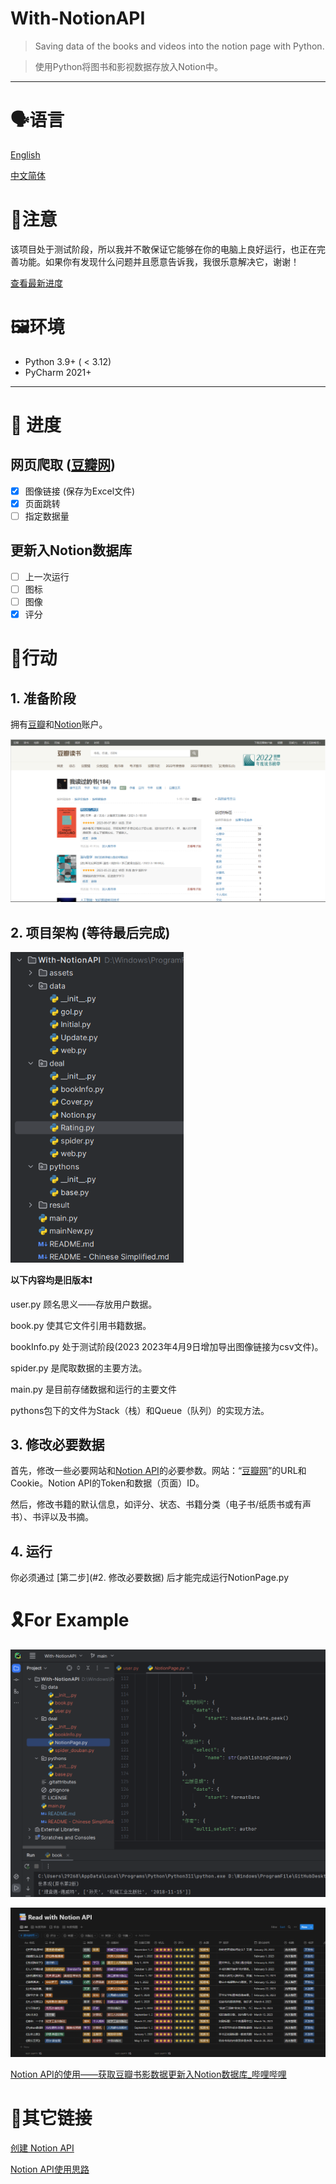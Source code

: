 # With-NotionAPI
> Saving data of the books and videos into the notion page with Python.

>使用Python将图书和影视数据存放入Notion中。

---
# 🗣️语言  
[English](./README.md)

[中文简体](./README%20-%20Chinese%20Simplified.md)

# 🎈注意

该项目处于测试阶段，所以我并不敢保证它能够在你的电脑上良好运行，也正在完善功能。如果你有发现什么问题并且愿意告诉我，我很乐意解决它，谢谢！

[查看最新进度](https://www.notion.so/yapotato/Notion-API-93ad50c4bcc34c608fdc1fe211d6b322?pvs=4)

# 🖼️环境

- Python 3.9+ ( < 3.12)
- PyCharm 2021+

---

# 🎢 进度

## 网页爬取 ([豆瓣网](https://www.douban.com/))

- [x] 图像链接 (保存为Excel文件)
- [x] 页面跳转
- [ ] 指定数据量

## 更新入Notion数据库

- [ ] 上一次运行
- [ ] 图标
- [ ] 图像
- [x] 评分

# 🤖行动

## 1. 准备阶段

拥有[豆瓣](https://www.douban.com/)和[Notion](https://www.notion.so/)账户。

![image-20230612163511339](assets/image-20230612163511339.png)

## 2. 项目架构  (等待最后完成)

<img src="assets/image-20230612161852099.png" alt="image-20230612161852099|" style="zoom:75%;" />

**以下内容均是旧版本❗**

user.py 顾名思义——存放用户数据。

book.py 使其它文件引用书籍数据。

bookInfo.py 处于测试阶段(2023 2023年4月9日增加导出图像链接为csv文件)。

spider.py 是爬取数据的主要方法。

main.py 是目前存储数据和运行的主要文件

pythons包下的文件为Stack（栈）和Queue（队列）的实现方法。

## 3. 修改必要数据

首先，修改一些必要网站和[Notion API](https://developers.notion.com/)的必要参数。网站：“[豆瓣网](https://www.douban.com/)”的URL和Cookie。Notion API的Token和数据（页面）ID。

然后，修改书籍的默认信息，如评分、状态、书籍分类（电子书/纸质书或有声书）、书评以及书摘。

## 4. 运行

你必须通过 [第二步](#2. 修改必要数据) 后才能完成运行NotionPage.py

# 🎗️For Example

![image-20230331205442903](assets/image-20230331205442903.png)

![image-20230331205436292](assets/image-20230331205436292.png)

[Notion API的使用——获取豆瓣书影数据更新入Notion数据库_哔哩哔哩](https://www.bilibili.com/video/BV15o4y1W7hw/?spm_id_from=333.999.0.0)

# 🔗其它链接

[创建 Notion API](https://www.notion.so/my-integrations)

[Notion API使用思路](https://www.notion.so/yapotato/Notion-API-ChatGPT-93ad50c4bcc34c608fdc1fe211d6b322?pvs=4)
